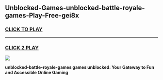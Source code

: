 
## Unblocked-Games-unblocked-battle-royale-games-Play-Free-gei8x
<h3>
<a href="https://premium76.site?title=unblocked-battle-royale-games&ref=21A">CLICK TO PLAY</a></h3>
<hr>

<h3>
<a href="https://premium76.site?title=unblocked-battle-royale-games&ref=21A">CLICK 2 PLAY</a>
  
</h3>

<a href="https://premium76.site?title=unblocked-battle-royale-games&ref=21A"><img src="https://clearcache.store/games.png"></a>


**unblocked-battle-royale-games games unblocked: Your Gateway to Fun and Accessible Online Gaming**

